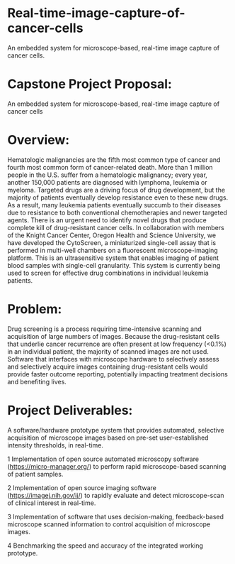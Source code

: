 # Real-time-image-capture-of-cancer-cells
An embedded system for microscope-based, real-time image capture of cancer cells. 


# Capstone Project Proposal:
An embedded system for microscope-based, real-time image capture of cancer cells

# Overview: 
Hematologic malignancies are the fifth most common type of cancer and fourth most common form of cancer-related death. More than 1 million people in the U.S. suffer from a hematologic malignancy; every year, another 150,000 patients are diagnosed with lymphoma, leukemia or myeloma. Targeted drugs are a driving focus of drug development, but the majority of patients eventually develop resistance even to these new drugs. As a result, many leukemia patients eventually succumb to their diseases due to resistance to both conventional chemotherapies and newer targeted agents. There is an urgent need to identify novel drugs that produce complete kill of drug-resistant cancer cells. In collaboration with members of the Knight Cancer Center, Oregon Health and Science University, we have developed the CytoScreen, a miniaturized single-cell assay that is performed in multi-well chambers on a fluorescent microscope-imaging platform. This is an ultrasensitive system that enables imaging of patient blood samples with single-cell granularity. This system is currently being used to screen for effective drug combinations in individual leukemia patients. 

# Problem: 
Drug screening is a process requiring time-intensive scanning and acquisition of large numbers of images. Because the drug-resistant cells that underlie cancer recurrence are often present at low frequency (<0.1%) in an individual patient, the majority of scanned images are not used. Software that interfaces with microscope hardware to selectively assess and selectively acquire images containing drug-resistant cells would provide faster outcome reporting, potentially impacting treatment decisions and benefiting lives.

# Project Deliverables: 
A software/hardware prototype system that provides automated, selective acquisition of microscope images based on pre-set user-established intensity thresholds, in real-time.

1 Implementation of open source automated microscopy software (https://micro-manager.org/) to perform rapid microscope-based scanning of patient samples.
 
2 Implementation of open source imaging software (https://imagej.nih.gov/ij/) to rapidly evaluate and detect microscope-scan of clinical interest in real-time.

3 Implementation of software that uses decision-making, feedback-based microscope scanned information to control acquisition of microscope images.

4 Benchmarking the speed and accuracy of the integrated working prototype.
